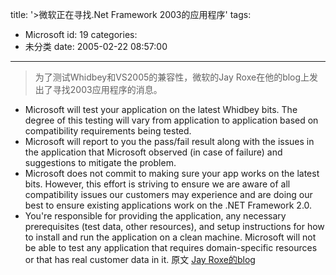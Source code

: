 title: '>微软正在寻找.Net Framework 2003的应用程序'
tags:
  - Microsoft
id: 19
categories:
  - 未分类
date: 2005-02-22 08:57:00
---

>为了测试Whidbey和VS2005的兼容性，微软的Jay Roxe在他的blog上发出了寻找2003应用程序的消息。

*   Microsoft will test your application on the latest Whidbey bits. The degree of this testing will vary from application to application based on compatibility requirements being tested.
*   Microsoft will report to you the pass/fail result along with the issues in the application that Microsoft observed (in case of failure) and suggestions to mitigate the problem.
*   Microsoft does not commit to making sure your app works on the latest bits. However, this effort is striving to ensure we are aware of all compatibility issues our customers may experience and are doing our best to ensure existing applications work on the .NET Framework 2.0.
*   You're responsible for providing the application, any necessary prerequisites (test data, other resources), and setup instructions for how to install and run the application on a clean machine. Microsoft will not be able to test any application that requires domain-specific resources or that has real customer data in it.
原文 [Jay Roxe的blog](http://blogs.msdn.com/jroxe/archive/2005/02/17/375715.aspx)